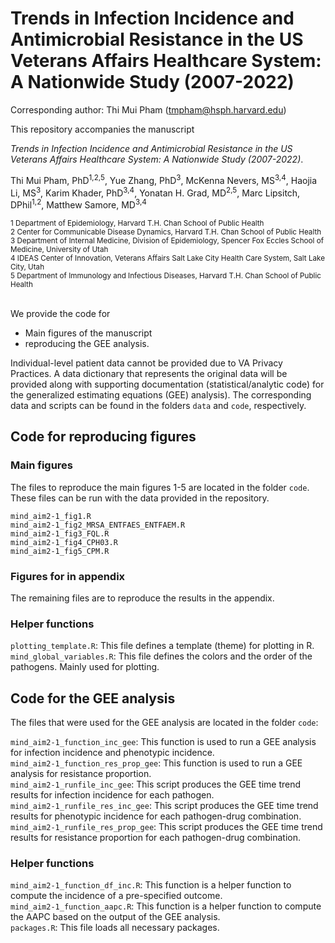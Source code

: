 # Trends in Infection Incidence and Antimicrobial Resistance in the US Veterans Affairs Healthcare System: A Nationwide Study (2007-2022)

Corresponding author: Thi Mui Pham (tmpham@hsph.harvard.edu)

This repository accompanies the manuscript 

*Trends in Infection Incidence and Antimicrobial Resistance in the US Veterans Affairs Healthcare System: A Nationwide Study (2007-2022)*. 

Thi Mui Pham, PhD<sup>1,2,5</sup>, Yue Zhang, PhD<sup>3</sup>, McKenna Nevers, MS<sup>3,4</sup>, Haojia Li, MS<sup>3</sup>, Karim Khader, PhD<sup>3,4</sup>, Yonatan H. Grad, MD<sup>2,5</sup>, Marc Lipsitch, DPhil<sup>1,2</sup>, Matthew Samore, MD<sup>3,4</sup>

<sub>
1 Department of Epidemiology, Harvard T.H. Chan School of Public Health<br>
2 Center for Communicable Disease Dynamics, Harvard T.H. Chan School of Public Health<br>
3 Department of Internal Medicine, Division of Epidemiology, Spencer Fox Eccles School of Medicine, University of Utah<br>
4 IDEAS Center of Innovation, Veterans Affairs Salt Lake City Health Care System, Salt Lake City, Utah<br>
5 Department of Immunology and Infectious Diseases, Harvard T.H. Chan School of Public Health<br>
</sub>
<br>

We provide the code for

- Main figures of the manuscript
- reproducing the GEE analysis. 

Individual-level patient data cannot be provided due to VA Privacy Practices. A data dictionary that represents the original data will be provided along with supporting documentation (statistical/analytic code) for the generalized estimating equations (GEE) analysis). The corresponding data and scripts can be found in the folders `data` and `code`, respectively. 

## Code for reproducing figures
### Main figures
The files to reproduce the main figures 1-5 are located in the folder `code`. These files can be run with the data provided in the repository. 

`mind_aim2-1_fig1.R`<br>
`mind_aim2-1_fig2_MRSA_ENTFAES_ENTFAEM.R`<br>
`mind_aim2-1_fig3_FQL.R`<br>
`mind_aim2-1_fig4_CPH03.R`<br>
`mind_aim2-1_fig5_CPM.R`<br>

### Figures for in appendix
The remaining files are to reproduce the results in the appendix. 

### Helper functions
`plotting_template.R`: This file defines a template (theme) for plotting in R. <br>
`mind_global_variables.R`: This file defines the colors and the order of the pathogens. Mainly used for plotting. <br>

## Code for the GEE analysis
The files that were used for the GEE analysis are located in the folder `code`:

`mind_aim2-1_function_inc_gee`: This function is used to run a GEE analysis for infection incidence and phenotypic incidence. <br>
`mind_aim2-1_function_res_prop_gee`: This function is used to run a GEE analysis for resistance proportion. <br>
`mind_aim2-1_runfile_inc_gee`: This script produces the GEE time trend results for infection incidence for each pathogen. <br>
`mind_aim2-1_runfile_res_inc_gee`: This script produces the GEE time trend results for phenotypic incidence for each pathogen-drug combination. <br>
`mind_aim2-1_runfile_res_prop_gee`: This script produces the GEE time trend results for resistance proportion for each pathogen-drug combination. <br>

### Helper functions
`mind_aim2-1_function_df_inc.R`: This function is a helper function to compute the incidence of a pre-specified outcome. <br>
`mind_aim2-1_function_aapc.R`: This function is a helper function to compute the AAPC based on the output of the GEE analysis. <br>
`packages.R`: This file loads all necessary packages. <br>




